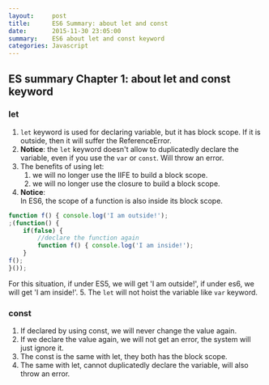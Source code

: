 ```yaml
---
layout:     post
title:      ES6 Summary: about let and const
date:       2015-11-30 23:05:00
summary:    ES6 about let and const keyword
categories: Javascript
---
```


## ES summary Chapter 1: about let and const keyword

### let
1. `let` keyword is used for declaring variable, but it has block scope. If it is outside, then it will suffer the ReferenceError. 
2. **Notice**: the `let` keyword doesn't allow to duplicatedly declare the variable, even if you use the `var` or `const`. Will throw an error.
3. The benefits of using let:
    1. we will no longer use the IIFE to build a block scope.
    2. we will no longer use the closure to build a block scope.
4. **Notice**:  
In ES6, the scope of a function is also inside its block scope.
  
```js
function f() { console.log('I am outside!');
;(function() {
    if(false) {
        //declare the function again
        function f() { console.log('I am inside!');
    }
f();
}());
```
For this situation, if under ES5, we will get 'I am outside!', if under es6, we will get 'I am inside!'.
5. The `let` will not hoist the variable like `var` keyword.
### const
1. If declared by using const, we will never change the value again.
2. If we declare the value again, we will not get an error, the system will just ignore it.
3. The const is the same with let, they both has the block scope.
4. The same with let, cannot duplicatedly declare the variable, will also throw an error.

